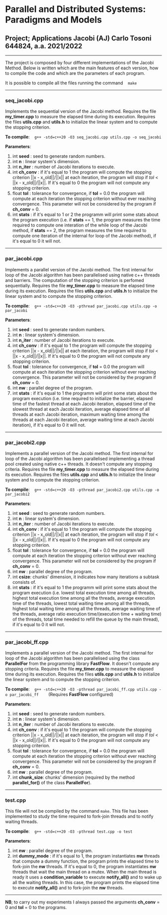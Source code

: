 

# Parallel and Distributed Systems: Paradigms and Models #

## Project; Applications Jacobi (AJ) Carlo Tosoni 644824, a.a. 2021/2022 ##

---

The project is composed by four different implementations of the Jacobi Method. Below is written which are the main features of each version, how to compile the code and which are the parameters of each program.

It is possible to compile all the files running the command&nbsp; &nbsp; ```make```

---

### seq_jacobi.cpp ###

Implements the sequential version of the Jacobi method. Requires the file __my_timer.cpp__ to measure the elapsed time during its execution. Requires the files __utils.cpp__ and __utils.h__ to initialize the linear system and to compute the stopping criterion.

__To compile__:&nbsp; &nbsp; ```g++ -std=c++20 -O3 seq_jacobi.cpp utils.cpp -o seq_jacobi```

__Parameters__:

1. int __seed__ : seed to generate random numbers.
2. int __n__ : linear system's dimension.
3. int __n_iter__ : number of Jacobi iterations to execute.
4. int __ch_conv__ : if it's equal to 1 the program will compute the stopping criterion ||x - x_old||/||x|| at each iteration, the program will stop if _tol_ < ||x - x_old||/||x||. If it's equal to 0 the program will not compute any stopping criterion.
5. float __tol__ : tolerance for convergence, if __tol__ = 0.0  the program will compute at each iteration the stopping criterion without ever reaching convergence. This parameter will not be considered by the program if __ch_conv__ = 0.
6. int __stats__ : if it's equal to 1 or 2 the programm will print some stats about the program execution (i.e. if __stats__ == 1, the program measures the time required to compute one interation of the while loop of the Jacobi method, if __stats__ == 2, the program measures the time required to compute one iteration of the internal for loop of the Jacobi method), if it's equal to 0 it will not.


---

### par_jacobi.cpp 

Implements a parallel version of the Jacobi method. The first internal for loop of the Jacobi algorithm has been parallelised using native c++ threads and barriers. The computation of the stopping criterion is perfomed sequentially. Requires the file __my_timer.cpp__ to measure the elapsed time during its execution. Requires the files __utils.cpp__ and __utils.h__ to initialize the linear system and to compute the stopping criterion.

__To compile__:&nbsp; &nbsp; ```g++ -std=c++20 -O3 -pthread par_jacobi.cpp utils.cpp -o par_jacobi```

__Parameters__:

1. int __seed__ : seed to generate random numbers.
2. int __n__ : linear system's dimension.
3. int __n_iter__ : number of Jacobi iterations to execute.
4. int __ch_conv__ : if it's equal to 1 the program will compute the stopping criterion ||x - x_old||/||x|| at each iteration, the program will stop if _tol_ < ||x - x_old||/||x||. If it's equal to 0 the program will not compute any stopping criterion.
5. float __tol__ : tolerance for convergence, if __tol__ = 0.0  the program will compute at each iteration the stopping criterion without ever reaching convergence. This parameter will not be considered by the program if __ch_conv__ = 0.
6. int __nw__ : parallel degree of the program.
7. int __stats__ : if it's equal to 1 the programm will print some stats about the program execution (i.e. time required to initialize the barrier, elapsed time of the fastest thread at each Jacobi iteration, elapsed time of the slowest thread at each Jacobi iteration, average elapsed time of all threads at each Jacobi iteration, maximum waiting time among the threads at each Jacobi iteration, average waiting time at each Jacobi iteration), if it's equal to 0 it will not.


---

### par_jacobi2.cpp

Implements a parallel version of the Jacobi method. The first internal for loop of the Jacobi algorithm has been parallelised implementing a thread pool created using native c++ threads. It doesn't compute any stopping criteria. Requires the file __my_timer.cpp__ to measure the elapsed time during its execution. Requires the files __utils.cpp__ and __utils.h__ to initialize the linear system and to compute the stopping criterion.

__To compile__:&nbsp; &nbsp; ```g++ -std=c++20 -O3 -pthread par_jacobi2.cpp utils.cpp -o par_jacobi2```

__Parameters__:

1. int __seed__ : seed to generate random numbers.
2. int __n__ : linear system's dimension.
3. int __n_iter__ : number of Jacobi iterations to execute.
4. int __ch_conv__ : if it's equal to 1 the program will compute the stopping criterion ||x - x_old||/||x|| at each iteration, the program will stop if _tol_ < ||x - x_old||/||x||. If it's equal to 0 the program will not compute any stopping criterion.
5. float __tol__ : tolerance for convergence, if __tol__ = 0.0  the program will compute at each iteration the stopping criterion without ever reaching convergence. This parameter will not be considered by the program if __ch_conv__ = 0.
6. int __nw__ : parallel degree of the program. 
7. int __csize__: chunks' dimension, it indicates how many iterations a subtask consists of.
8. int __stats__ : if it's equal to 1 the programm will print some stats about the program execution (i.e. lowest total execution time among all threads, highest total execution time among all the threads, average execution time of the threads, lowest total
waiting time among all the threads, highest total waiting time among all the threads, average waiting time of the threads,
average ratio execution time/(execution time + waiting time) of the threads, total time needed to refill the queue by
the main thread), if it's equal to 0 it will not.

---

### par_jacobi_ff.cpp

Implements a parallel version of the Jacobi method. The first internal for loop of the Jacobi algorithm has been parallelised using the class __ParallelFor__ from the programming library __FastFlow__. It doesn't compute any stopping criteria. Requires the file __my_timer.cpp__ to measure the elapsed time during its execution. Requires the files __utils.cpp__ and __utils.h__ to initialize the linear system and to compute the stopping criterion.

__To compile__:&nbsp; &nbsp; ```g++ -std=c++20 -O3 -pthread par_jacobi_ff.cpp utils.cpp -o par_jacobi_ff```&nbsp; &nbsp; &nbsp; &nbsp; (Requires __FastFlow__ configured)

__Parameters__:

1. int __seed__ : seed to generate random numbers.
2. int __n__ : linear system's dimension.
3. int __n_iter__ : number of Jacobi iterations to execute.
4. int __ch_conv__ : if it's equal to 1 the program will compute the stopping criterion ||x - x_old||/||x|| at each iteration, the program will stop if _tol_ < ||x - x_old||/||x||. If it's equal to 0 the program will not compute any stopping criterion.
5. float __tol__ : tolerance for convergence, if __tol__ = 0.0  the program will compute at each iteration the stopping criterion without ever reaching convergence. This parameter will not be considered by the program if __ch_conv__ = 0.
6. int __nw__ : parallel degree of the program. 
7. int __chunk_size__: chunks' dimension (required by the method __parallel_for()__ of the class __ParallelFor__).

---

### test.cpp 

This file will not be compiled by the command ```make```. This file has been implemented to study the time required to fork-join threads and to notify waiting threads.

__To compile__:&nbsp; &nbsp; ```g++ -std=c++20 -O3 -pthread test.cpp -o test```

__Parameters__:

1. int __nw__ : parallel degree of the program.
2. int __dummy_mode__ : if it's equal to 1, the program instantiates __nw__ threads that compute a dummy function, the program prints the elapsed time to fork-join the __nw__ threads. If it's equal to 0, the program instantiates __nw__ threads that wait the main thread on a mutex. When the main thread is ready it uses a __condition_variable__ to execute __notify_all()__ and to wake up all the waiting threads. In this case, the program prints the elapsed time to execute __notify_all()__ and to fork-join the __nw__ threads. 

---

__NB__; to carry out my experiments I always passed the arguments __ch_conv__ = 0 and __tol__ = 0 to the programs.
